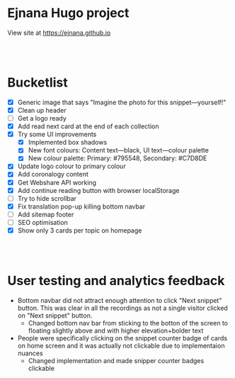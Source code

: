 # Ejnana Hugo project

View site at https://ejnana.github.io

<br>
<br>

# Bucketlist
- [x] Generic image that says "Imagine the photo for this snippet—yourself!"
- [x] Clean up header
- [ ] Get a logo ready
- [x] Add read next card at the end of each collection
- [x] Try some UI improvements
    - [x] Implemented box shadows
    - [x] New font colours: Content text—black, UI text—colour palette
    - [x] New colour palette: Primary: #795548, Secondary: #C7D8DE
- [x] Update logo colour to primary colour
- [x] Add coronalogy content
- [x] Get Webshare API working
- [x] Add continue reading button with browser localStorage
- [ ] Try to hide scrollbar
- [x] Fix translation pop-up killing bottom navbar
- [ ] Add sitemap footer
- [ ] SEO optimisation
- [x] Show only 3 cards per topic on homepage

<br>
<br>

# User testing and analytics feedback
- Bottom navbar did not attract enough attention to click "Next snippet" button. This was clear in all the recordings as not a single visitor clicked on "Next snippet" button.
  - Changed bottom nav bar from sticking to the botton of the screen to floating slightly above and with higher elevation+bolder text
- People were specifically clicking on the snippet counter badge of cards on home screen and it was actually not clickable due to implementaion nuances
  - Changed implementation and made snipper counter badges clickable
